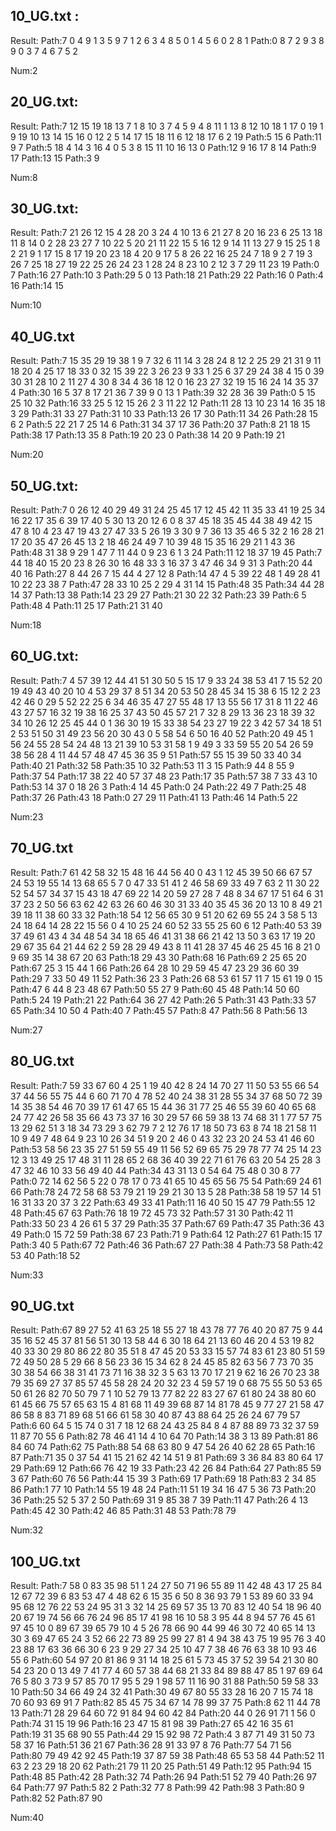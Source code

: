 ## 10_UG.txt :

Result:
Path:7 0 4 9 1 3 5 9 7 1 2 6 3 4 8 5 0 1 4 5 6 0 2 8 1 
Path:0 8 7 2 9 3 8 9 0 3 7 4 6 7 5 2 

Num:2 



## 20_UG.txt:

Result:
Path:7 12 15 19 18 13 7 1 8 10 3 7 4 5 9 4 8 11 1 13 8 12 10 18 1 17 0 19 1 9 19 10 13 14 15 16 0 12 2 5 14 17 15 18 11 6 12 18 17 6 2 19 
Path:5 15 6 
Path:11 9 7 
Path:5 18 4 14 3 16 4 0 5 3 8 15 11 10 16 13 0 
Path:12 9 16 17 8 14 
Path:9 17 
Path:13 15 
Path:3 9 

Num:8



## 30_UG.txt:

Result:
Path:7 21 26 12 15 4 28 20 3 24 4 10 13 6 21 27 8 20 16 23 6 25 13 18 11 8 14 0 2 28 23 27 7 10 22 5 20 21 11 22 15 5 16 12 9 14 11 13 27 9 15 25 1 8 2 21 9 1 17 15 8 17 19 20 23 18 4 20 9 17 5 8 26 22 16 25 24 7 18 9 2 7 19 3 26 7 25 18 27 19 22 25 26 24 23 1 28 24 8 23 10 2 12 3 7 29 11 23 19 
Path:0 7 
Path:16 27 
Path:10 3 
Path:29 5 0 13 
Path:18 21 
Path:29 22 
Path:16 0 
Path:4 16 
Path:14 15 

Num:10



## 40_UG.txt

Result:
Path:7 15 35 29 19 38 1 9 7 32 6 11 14 3 28 24 8 12 2 25 29 21 31 9 11 18 20 4 25 17 18 33 0 32 15 39 22 3 26 23 9 33 1 25 6 37 29 24 38 4 15 0 39 30 31 28 10 2 11 27 4 30 8 34 4 36 18 12 0 16 23 27 32 19 15 16 24 14 35 37 4 
Path:30 16 5 37 8 17 21 36 7 39 9 0 13 1 
Path:39 32 28 36 39 
Path:0 5 15 25 10 32 
Path:16 33 25 5 12 15 26 2 3 11 22 12 
Path:11 28 13 10 23 14 16 35 18 3 29 
Path:31 33 27 
Path:31 10 33 
Path:13 26 17 30 
Path:11 34 26 
Path:28 15 6 2 
Path:5 22 21 7 25 14 6 
Path:31 34 37 17 36 
Path:20 37 
Path:8 21 18 15 
Path:38 17 
Path:13 35 8 
Path:19 20 23 0 
Path:38 14 20 9 
Path:19 21 

Num:20



## 50_UG.txt:

Result:
Path:7 0 26 12 40 29 49 31 24 25 45 17 12 45 42 11 35 33 41 19 25 34 16 22 17 35 6 39 17 40 5 30 13 20 12 6 0 8 37 45 18 35 45 44 38 49 42 15 47 8 10 4 23 47 19 43 27 47 33 5 26 19 3 30 9 7 36 13 35 46 5 32 2 16 28 21 17 20 35 47 26 45 13 2 18 46 24 49 7 10 39 48 15 35 16 29 21 1 43 36 
Path:48 31 38 9 29 1 47 7 11 44 0 9 23 6 1 3 24 
Path:11 12 18 37 19 45 
Path:7 44 18 40 15 20 23 8 26 30 16 48 33 3 16 37 3 47 46 34 9 31 3 
Path:20 44 40 16 
Path:27 8 44 26 7 15 44 4 27 12 8 
Path:14 47 4 5 39 22 48 1 49 28 41 10 22 23 38 7 
Path:47 28 33 10 25 2 29 4 31 14 15 
Path:48 35 
Path:34 44 28 14 37 
Path:13 38 
Path:14 23 29 27 
Path:21 30 22 32 
Path:23 39 
Path:6 5 
Path:48 4 
Path:11 25 17 
Path:21 31 40 

Num:18



## 60_UG.txt:

Result:
Path:7 4 57 39 12 44 41 51 30 50 5 15 17 9 33 24 38 53 41 7 15 52 20 19 49 43 40 20 10 4 53 29 37 8 51 34 20 53 50 28 45 34 15 38 6 15 12 2 23 42 46 0 29 5 52 22 25 6 34 46 35 47 27 55 48 17 13 55 56 17 31 8 11 22 46 43 27 57 16 32 19 38 16 25 37 43 50 45 57 21 7 32 8 29 13 36 23 18 39 32 34 10 26 12 25 45 44 0 1 36 30 19 15 33 38 54 23 27 19 22 3 42 57 34 18 51 2 53 51 50 31 49 23 56 20 30 43 0 5 58 54 6 50 16 40 52 
Path:20 49 45 1 56 24 55 28 54 24 48 13 21 39 10 53 31 58 1 9 49 3 33 59 55 20 54 26 59 38 56 28 4 11 44 57 48 47 45 36 35 9 51 
Path:57 55 15 39 50 33 40 34 
Path:40 21 
Path:32 58 
Path:35 10 32 
Path:53 11 3 15 
Path:9 44 8 55 9 
Path:37 54 
Path:17 38 22 40 57 37 48 23 
Path:17 35 
Path:57 38 7 33 43 10 
Path:53 14 37 0 18 26 3 
Path:4 14 45 
Path:0 24 
Path:22 49 7 
Path:25 48 
Path:37 26 
Path:43 18 
Path:0 27 29 11 
Path:41 13 
Path:46 14 
Path:5 22 

Num:23

## 70_UG.txt

Result:
Path:7 61 42 58 32 15 48 16 44 56 40 0 43 1 12 45 39 50 66 67 57 24 53 19 55 14 13 68 65 5 7 0 47 33 51 41 2 46 58 69 33 49 7 63 2 11 30 22 52 54 57 34 37 15 43 18 47 69 22 14 20 59 27 28 7 48 8 34 67 17 51 64 6 31 37 23 2 50 56 63 62 42 63 26 60 46 30 31 33 40 35 45 36 20 13 10 8 49 21 39 18 11 38 60 33 32 
Path:18 54 12 56 65 30 9 51 20 62 69 55 24 3 58 5 13 24 18 64 14 28 22 15 56 0 4 10 25 24 60 52 33 55 25 60 6 12 
Path:40 53 39 37 49 61 43 4 34 48 54 34 18 65 46 41 31 38 66 21 42 13 50 3 63 17 19 20 29 67 35 64 21 44 62 2 59 28 29 49 43 8 11 41 28 37 45 46 25 45 16 8 21 0 9 69 35 14 38 67 20 63 
Path:18 29 43 30 
Path:68 16 
Path:69 2 25 65 20 
Path:67 25 3 15 44 1 66 
Path:26 64 28 10 29 59 45 47 23 29 36 60 39 
Path:29 7 33 50 49 11 52 
Path:36 23 3 
Path:26 68 53 61 57 11 7 15 61 19 0 15 
Path:47 6 44 8 23 48 67 
Path:50 55 27 9 
Path:60 45 48 
Path:14 50 60 
Path:5 24 19 
Path:21 22 
Path:64 36 27 42 
Path:26 5 
Path:31 43 
Path:33 57 65 
Path:34 10 50 4 
Path:40 7 
Path:45 57 
Path:8 47 
Path:56 8 
Path:56 13 

Num:27 



## 80_UG.txt

Result:
Path:7 59 33 67 60 4 25 1 19 40 42 8 24 14 70 27 11 50 53 55 66 54 37 44 56 55 75 44 6 60 71 70 4 78 52 40 24 38 31 28 55 34 37 68 50 72 39 14 35 38 54 46 70 39 17 61 47 65 15 44 36 31 77 25 46 55 39 60 40 65 68 24 77 42 26 58 35 66 43 73 37 16 30 29 57 66 59 38 13 74 68 31 1 77 57 75 13 29 62 51 3 18 34 73 29 3 62 79 7 2 12 76 17 18 50 73 63 8 74 18 21 58 11 10 9 49 7 48 64 9 23 10 26 34 51 9 20 2 46 0 43 32 23 20 24 53 41 46 60 
Path:53 58 56 23 35 27 51 59 55 49 11 56 52 69 65 75 29 78 77 74 25 14 23 12 3 13 49 25 17 48 31 11 28 65 2 68 36 40 39 22 71 61 76 63 20 54 25 28 3 47 32 46 10 33 56 49 40 44 
Path:34 43 31 13 0 54 64 75 48 0 30 8 77 
Path:0 72 14 62 56 5 22 0 78 17 0 73 41 65 10 45 65 56 75 54 
Path:69 24 61 66 
Path:78 24 72 58 68 53 79 21 19 29 21 30 13 5 28 
Path:38 58 19 57 14 51 16 31 33 20 37 3 22 
Path:63 49 33 41 
Path:11 16 40 50 15 47 79 
Path:55 12 48 
Path:45 67 63 
Path:76 18 19 72 45 73 32 
Path:57 31 30 
Path:42 11 
Path:33 50 23 4 26 61 5 37 29 
Path:35 37 
Path:67 69 
Path:47 35 
Path:36 43 49 
Path:0 15 72 59 
Path:38 67 23 
Path:71 9 
Path:64 12 
Path:27 61 
Path:15 17 
Path:3 40 5 
Path:67 72 
Path:46 36 
Path:67 27 
Path:38 4 
Path:73 58 
Path:42 53 40 
Path:18 52 

Num:33

## 90_UG.txt

Result:
Path:67 89 27 52 41 63 25 18 55 27 18 43 78 77 76 40 20 87 75 9 44 35 16 52 45 37 81 56 51 30 13 58 44 6 30 18 64 21 13 60 46 20 4 53 19 82 40 33 30 29 80 86 22 80 35 51 8 47 45 20 53 33 15 57 74 83 61 23 80 51 59 72 49 50 28 5 29 66 8 56 23 36 15 34 62 8 24 45 85 82 63 56 7 73 70 35 30 38 54 66 38 31 41 73 71 16 38 32 3 5 63 13 70 17 21 9 62 16 26 70 23 38 79 35 69 27 37 85 57 45 58 28 24 20 32 23 4 59 57 19 0 68 75 55 50 53 65 50 61 26 82 70 50 79 7 1 10 52 79 13 77 82 22 83 27 67 61 80 24 38 80 60 61 45 66 75 57 65 63 15 4 81 68 11 49 39 68 87 14 81 78 45 9 77 27 21 58 47 86 58 8 83 71 89 68 51 66 61 58 30 40 87 43 88 64 25 26 24 67 79 57 
Path:6 60 64 5 15 74 0 31 7 18 12 68 24 43 25 84 8 4 87 88 89 73 32 37 59 11 87 70 55 6 
Path:82 78 46 41 14 4 10 64 70 
Path:14 38 3 13 89 
Path:81 86 84 60 74 
Path:62 75 
Path:88 54 68 63 80 9 47 54 26 40 62 28 65 
Path:16 87 
Path:71 35 0 37 54 41 15 21 62 42 14 51 9 81 
Path:69 3 36 84 83 80 64 17 29 
Path:69 12 
Path:66 76 42 19 33 
Path:23 42 26 84 
Path:64 27 
Path:85 59 3 67 
Path:60 76 56 
Path:44 15 39 3 
Path:69 17 
Path:69 18 
Path:83 2 34 85 86 
Path:1 77 10 
Path:14 55 19 48 24 
Path:11 51 19 34 16 47 5 36 73 
Path:20 36 
Path:25 52 5 37 2 50 
Path:69 31 9 85 38 7 39 
Path:11 47 
Path:26 4 13 
Path:45 42 30 
Path:42 46 85 
Path:31 48 53 
Path:78 79 

Num:32



## 100_UG.txt

Result:
Path:7 58 0 83 35 98 51 1 24 27 50 71 96 55 89 11 42 48 43 17 25 84 12 67 72 39 6 83 53 47 4 48 62 6 15 35 6 50 8 36 93 79 1 53 89 60 33 94 95 68 12 76 22 53 24 95 31 3 32 14 25 69 57 35 13 70 83 12 40 54 18 96 40 20 67 19 74 56 66 76 24 96 85 17 41 98 16 10 58 3 95 44 8 94 57 76 45 61 97 45 10 0 89 67 39 65 79 10 4 5 26 78 66 90 44 99 46 30 72 40 65 14 13 30 3 69 47 65 24 3 52 66 22 73 89 25 99 27 81 4 94 38 43 75 19 95 76 3 40 23 88 17 63 36 66 30 6 23 9 29 27 34 25 10 47 7 38 46 76 63 38 10 93 46 55 6 
Path:60 54 97 20 81 86 9 31 14 18 25 61 5 73 45 37 52 39 54 21 30 80 54 23 20 0 13 49 7 41 77 4 60 57 38 44 68 21 33 84 89 88 47 85 1 97 69 64 76 5 80 3 73 9 57 85 70 17 95 5 29 1 98 57 11 16 90 31 88 
Path:50 59 58 33 10 
Path:50 34 66 49 24 32 41 
Path:30 49 67 80 55 33 28 16 20 7 15 74 18 70 60 93 69 91 7 
Path:82 85 45 75 34 67 14 78 99 37 75 
Path:8 62 11 44 78 13 
Path:71 28 29 64 60 72 91 84 94 60 42 84 
Path:20 44 0 26 91 71 1 56 0 
Path:74 31 15 19 96 
Path:16 23 47 15 81 98 39 
Path:27 65 42 16 35 61 
Path:19 31 35 68 90 55 
Path:44 29 15 92 98 72 
Path:4 3 87 71 49 31 50 73 58 37 16 
Path:51 36 21 67 
Path:36 28 91 33 97 8 76 
Path:77 54 71 56 
Path:80 79 49 42 92 45 
Path:19 37 87 59 38 
Path:48 65 53 58 44 
Path:52 11 63 2 23 29 18 20 62 
Path:21 79 11 20 25 
Path:51 49 
Path:12 95 
Path:94 15 
Path:48 85 
Path:42 28 
Path:32 74 
Path:26 94 
Path:51 52 79 40 
Path:26 97 64 
Path:77 97 
Path:5 82 2 
Path:32 77 8 
Path:99 42 
Path:98 3 
Path:80 9 
Path:82 52 
Path:87 90 

Num:40